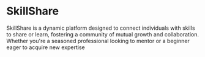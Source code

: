 # SkillShare
SkillShare is a dynamic platform designed to connect individuals with skills to share or learn, fostering a community of mutual growth and collaboration. Whether you're a seasoned professional looking to mentor or a beginner eager to acquire new expertise
